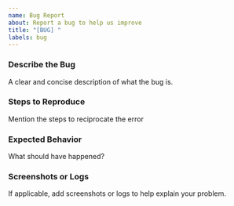 ```yaml
---
name: Bug Report
about: Report a bug to help us improve
title: "[BUG] "
labels: bug
---
```


### Describe the Bug
A clear and concise description of what the bug is.

### Steps to Reproduce
Mention the steps to reciprocate the error

### Expected Behavior
What should have happened?

### Screenshots or Logs
If applicable, add screenshots or logs to help explain your problem.
